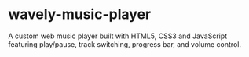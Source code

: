 # wavely-music-player
A custom web music player built with HTML5, CSS3 and JavaScript featuring play/pause, track switching, progress bar, and volume control.
